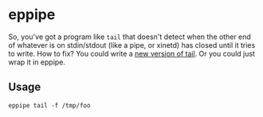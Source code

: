 eppipe
======
So, you've got a program like `tail` that doesn't detect when the other
end of whatever is on stdin/stdout (like a pipe, or xinetd) has closed
until it tries to write. How to fix? You could write a
[new version of tail](https://github.com/Roguelazer/einotail). Or you could
just wrap it in eppipe.

Usage
-----
`eppipe tail -f /tmp/foo`
